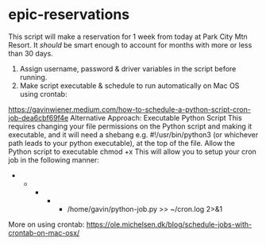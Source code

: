 # epic-reservations
This script will make a reservation for 1 week from today at Park City Mtn Resort.  It *should* be smart enough to account for months with more or less than 30 days.

1. Assign username, password & driver variables in the script before running.
2. Make script executable & schedule to run automatically on Mac OS using crontab:

https://gavinwiener.medium.com/how-to-schedule-a-python-script-cron-job-dea6cbf69f4e
Alternative Approach: Executable Python Script
This requires changing your file permissions on the Python script and making it executable, and it will need a shebang e.g. #!/usr/bin/python3 (or whichever path leads to your python executable), at the top of the file.
Allow the Python script to executable
chmod +x <python file>
This will allow you to setup your cron job in the following manner:
* * * * * /home/gavin/python-job.py >> ~/cron.log 2>&1

More on using crontab:
https://ole.michelsen.dk/blog/schedule-jobs-with-crontab-on-mac-osx/





